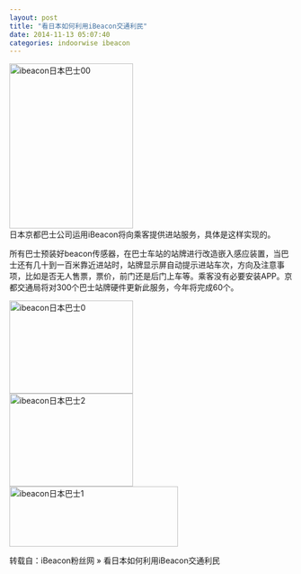 ```yaml
---
layout: post
title: "看日本如何利用iBeacon交通利民"
date: 2014-11-13 05:07:40
categories: indoorwise ibeacon
---
```

<p><a href="http://www.ibeaconfans.com/wp-content/uploads/2014/11/ibeacon日本巴士00.jpg"><img alt="ibeacon日本巴士00" class="alignnone size-full wp-image-985" height="293" src="http://www.ibeaconfans.com/wp-content/uploads/2014/11/ibeacon日本巴士00.jpg" width="220"/></a><br/>
日本京都巴士公司运用iBeacon将向乘客提供进站服务，具体是这样实现的。

所有巴士预装好beacon传感器，在巴士车站的站牌进行改造嵌入感应装置，当巴士还有几十到一百米靠近进站时，站牌显示屏自动提示进站车次，方向及注意事项，比如是否无人售票，票价，前门还是后门上车等。乘客没有必要安装APP。京都交通局将对300个巴士站牌硬件更新此服务，今年将完成60个。<br/>

<a href="http://www.ibeaconfans.com/wp-content/uploads/2014/11/ibeacon日本巴士0.jpg"><img alt="ibeacon日本巴士0" class="alignnone size-full wp-image-986" height="165" src="http://www.ibeaconfans.com/wp-content/uploads/2014/11/ibeacon日本巴士0.jpg" width="220"/></a><br/>
<a href="http://www.ibeaconfans.com/wp-content/uploads/2014/11/ibeacon日本巴士2.jpg"><img alt="ibeacon日本巴士2" class="alignnone size-full wp-image-988" height="165" src="http://www.ibeaconfans.com/wp-content/uploads/2014/11/ibeacon日本巴士2.jpg" width="220"/></a><br/>
<a href="http://www.ibeaconfans.com/wp-content/uploads/2014/11/ibeacon日本巴士1.jpg"><img alt="ibeacon日本巴士1" class="alignnone size-medium wp-image-987" height="107" src="http://www.ibeaconfans.com/wp-content/uploads/2014/11/ibeacon日本巴士1-300x107.jpg" width="300"/></a></p>


<p>转载自：iBeacon粉丝网 » 看日本如何利用iBeacon交通利民</p>